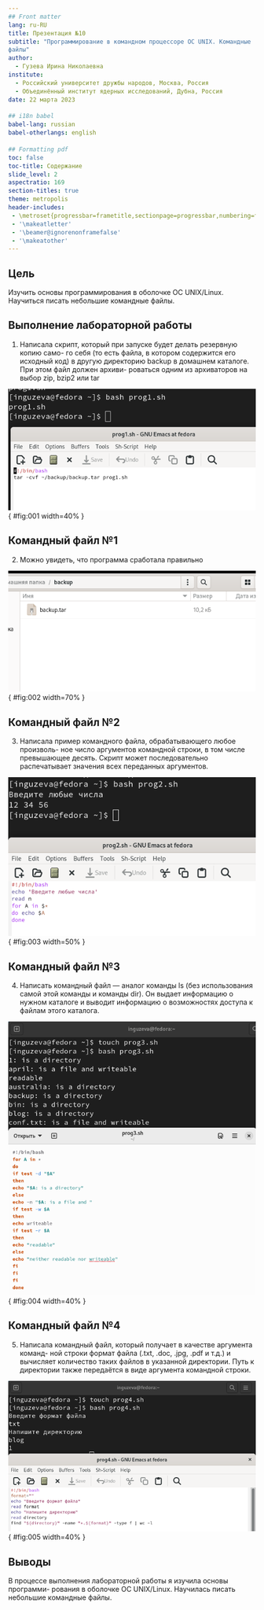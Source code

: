 ```yaml
---
## Front matter
lang: ru-RU
title: Презентация №10
subtitle: "Программирование в командном процессоре ОС UNIX. Командные
файлы"
author:
  - Гузева Ирина Николаевна
institute:
  - Российский университет дружбы народов, Москва, Россия
  - Объединённый институт ядерных исследований, Дубна, Россия
date: 22 марта 2023

## i18n babel
babel-lang: russian
babel-otherlangs: english

## Formatting pdf
toc: false
toc-title: Содержание
slide_level: 2
aspectratio: 169
section-titles: true
theme: metropolis
header-includes:
 - \metroset{progressbar=frametitle,sectionpage=progressbar,numbering=fraction}
 - '\makeatletter'
 - '\beamer@ignorenonframefalse'
 - '\makeatother'
---
```



## Цель

Изучить основы программирования в оболочке ОС UNIX/Linux. Научиться
писать небольшие командные файлы.


## Выполнение лабораторной работы

1. Написала скрипт, который при запуске будет делать резервную копию само-
го себя (то есть файла, в котором содержится его исходный код) в другую
директорию backup в домашнем каталоге. При этом файл должен архиви-
роваться одним из архиваторов на выбор zip, bzip2 или tar

![Командный файл №1](image/1.png){ #fig:001 width=40% }

## Командный файл №1

2. Можно увидеть, что программа сработала правильно

![Работа программы](image/2.png){ #fig:002 width=70% }

## Командный файл №2

3. Написала пример командного файла, обрабатывающего любое произволь-
ное число аргументов командной строки, в том числе превышающее десять.
Скрипт может последовательно распечатывает значения всех переданных
аргументов.

![Командный файл №2](image/3.png){ #fig:003 width=50% }

## Командный файл №3

4. Написать командный файл — аналог команды ls (без использования самой
этой команды и команды dir). Он выдает информацию о нужном каталоге и выводит информацию о возможностях доступа к файлам этого каталога.

![Командный файл №3](image/4.png){ #fig:004 width=40% }

## Командный файл №4

5. Написала командный файл, который получает в качестве аргумента команд-
ной строки формат файла (.txt, .doc, .jpg, .pdf и т.д.) и вычисляет количество
таких файлов в указанной директории. Путь к директории также передаётся
в виде аргумента командной строки.

![Командный файл №4](image/5.png){ #fig:005 width=40% }



## Выводы

В процессе выполнения лабораторной работы я изучила основы программи-
рования в оболочке ОС UNIX/Linux. Научилась писать небольшие командные
файлы.
